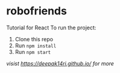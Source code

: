 # robofriends
Tutorial for React
To run the project:

1. Clone this repo
2. Run `npm install`
3. Run `npm start`

*visist https://deepak14ri.github.io/ for more*
